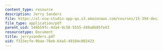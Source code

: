 ```yaml
---
content_type: resource
description: Jerry Sanders
file: https://ol-ocw-studio-app-qa.s3.amazonaws.com/courses/15-394-designing-and-leading-the-entrepreneurial-organization-spring-2003/f333ecfe9bae76eb64a549104c802423_jerrysanders.pdf
file_type: application/pdf
parent_uid: 548b59fc-4da4-9c58-5555-d49a0b05fe43
resourcetype: Document
title: jerrysanders.pdf
uid: f333ecfe-9bae-76eb-64a5-49104c802423
---
```

